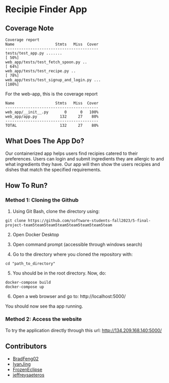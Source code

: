 # Recipie Finder App

## Coverage Note

```
Coverage report
Name                  Stmts   Miss  Cover
-----------------------------------------
tests/test_app.py .......                                                [ 50%]
web_app/tests/test_fetch_spoon.py ..                                     [ 64%]
web_app/tests/test_recipe.py ..                                          [ 78%]
web_app/tests/test_signup_and_login.py ...                               [100%]
```

For the web-app, this is the coverage report

```
Name                  Stmts   Miss  Cover
-----------------------------------------
web_app/__init__.py       0      0   100%
web_app/app.py          132     27    80%
-----------------------------------------
TOTAL                   132     27    80%
```

## What Does The App Do?

Our containerized app helps users find recipies catered to their preferences.  Users can login and submit ingredients they are allergic to and what ingredients they have.  Our app will then show the users recipies and dishes that match the specified requirements.

## How To Run?

### Method 1: Cloning the Github

1. Using Git Bash, clone the directory using:

```
git clone https://github.com/software-students-fall2023/5-final-project-team5team5team5team5team5team5team5team
```

2. Open Docker Desktop

3. Open command prompt (accessible through windows search)

4. Go to the directory where you cloned the repository with:
```
cd "path_to_directory"
```

5. You should be in the root directory. Now, do:
```
docker-compose build
docker-compose up
```

6. Open a web browser and go to: http://localhost:5000/

You should now see tha app running.

### Method 2: Access the website

To try the application directly through this url: http://134.209.168.140:5000/

## Contributors

- [BradFeng02](https://github.com/BradFeng02)
- [IvanJing](https://github.com/IvanJing)
- [FrozenEclipse](https://github.com/FrozenEclipse)
- [jeffreysaeteros](https://github.com/jeffreysaeteros)


